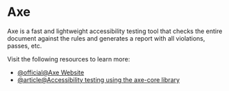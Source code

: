 # Axe

Axe is a fast and lightweight accessibility testing tool that checks the entire document against the rules and generates a report with all violations, passes, etc.

Visit the following resources to learn more:

- [@official@Axe Website](https://www.deque.com/axe/)
- [@article@Accessibility testing using the axe-core library](https://www.browserstack.com/docs/automate/selenium/accessibility-testing)
